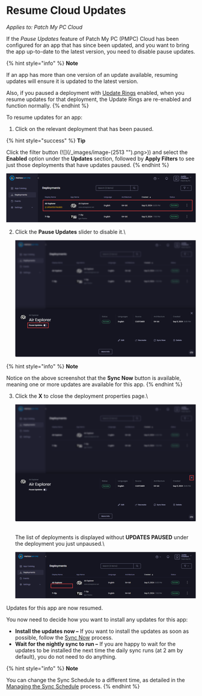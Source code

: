 # Resume Cloud Updates

_Applies to: Patch My PC Cloud_

If the _Pause Updates_ feature of Patch My PC (PMPC) Cloud has been configured for an app that has since been updated, and you want to bring the app up-to-date to the latest version, you need to disable pause updates.

{% hint style="info" %}
**Note**

If an app has more than one version of an update available, resuming updates will ensure it is updated to the latest version.

Also, if you paused a deployment with [Update Rings](../cloud-update-rings/) enabled, when you resume updates for that deployment, the Update Rings are re-enabled and function normally.
{% endhint %}

To resume updates for an app:

1. Click on the relevant deployment that has been paused.

{% hint style="success" %}
**Tip**

Click the filter button (![](/_images/image-(2513 "").png>)) and select the **Enabled** option under the **Updates** section, followed by **Apply Filters** to see just those deployments that have updates paused.&#x20;
{% endhint %}

![Clicking on the relevant successful deployment which has been paused for updates](/_images/image-(2000).png "Clicking on the relevant successful deployment which has been paused for updates")

2.  Click the **Pause Updates** slider to disable it.\


    ![Clicking the “Pause Updates” slider](/_images/image-(2001).png "Clicking the “Pause Updates” slider")

{% hint style="info" %}
**Note**

Notice on the above screenshot that the **Sync Now** button is available, meaning one or more updates are available for this app.
{% endhint %}

3.  Click the **X** to close the deployment properties page.\


    ![Clicking “X” to close the deployment properties page](/_images/image-(2002).png "Clicking “X” to close the deployment properties page")

    \
    The list of deployments is displayed without **UPDATES PAUSED** under the deployment you just unpaused.\


    ![&#x22;UPDATES PAUSED&#x22; no longer under the deployment name.](/_images/image-(2003).png "&#x22;UPDATES PAUSED&#x22; no longer under the deployment name.")

Updates for this app are now resumed.

You now need to decide how you want to install any updates for this app:

* **Install the updates now –** If you want to install the updates as soon as possible, follow the [Sync Now](sync-now-cloud-feature.md) process.
* **Wait for the nightly sync to run –** If you are happy to wait for the updates to be installed the next time the daily sync runs (at 2 am by default), you do not need to do anything.

{% hint style="info" %}
**Note**

You can change the Sync Schedule to a different time, as detailed in the [Managing the Sync Schedule](../../cloud-administration/manage-the-sync-schedule-in-cloud.md) process.
{% endhint %}
